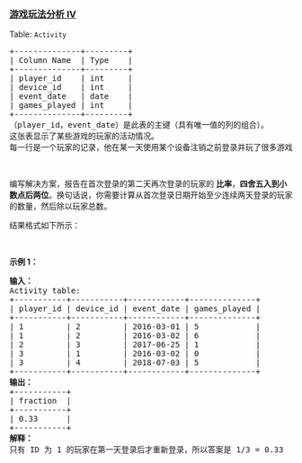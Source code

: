 ### [游戏玩法分析 IV](https://leetcode-cn.com/problems/game-play-analysis-iv)

<p>Table:&nbsp;<code>Activity</code></p>

<pre>
+--------------+---------+
| Column Name  | Type    |
+--------------+---------+
| player_id    | int     |
| device_id    | int     |
| event_date   | date    |
| games_played | int     |
+--------------+---------+
（player_id，event_date）是此表的主键（具有唯一值的列的组合）。
这张表显示了某些游戏的玩家的活动情况。
每一行是一个玩家的记录，他在某一天使用某个设备注销之前登录并玩了很多游戏（可能是 0）。
</pre>

<p>&nbsp;</p>

<p>编写解决方案，报告在首次登录的第二天再次登录的玩家的 <strong>比率</strong>，<strong>四舍五入到小数点后两位</strong>。换句话说，你需要计算从首次登录日期开始至少连续两天登录的玩家的数量，然后除以玩家总数。</p>

<p>结果格式如下所示：</p>

<p>&nbsp;</p>

<p><strong>示例 1：</strong></p>

<pre>
<strong>输入：</strong>
Activity table:
+-----------+-----------+------------+--------------+
| player_id | device_id | event_date | games_played |
+-----------+-----------+------------+--------------+
| 1         | 2         | 2016-03-01 | 5            |
| 1         | 2         | 2016-03-02 | 6            |
| 2         | 3         | 2017-06-25 | 1            |
| 3         | 1         | 2016-03-02 | 0            |
| 3         | 4         | 2018-07-03 | 5            |
+-----------+-----------+------------+--------------+
<strong>输出：</strong>
+-----------+
| fraction  |
+-----------+
| 0.33      |
+-----------+
<strong>解释：</strong>
只有 ID 为 1 的玩家在第一天登录后才重新登录，所以答案是 1/3 = 0.33
</pre>
